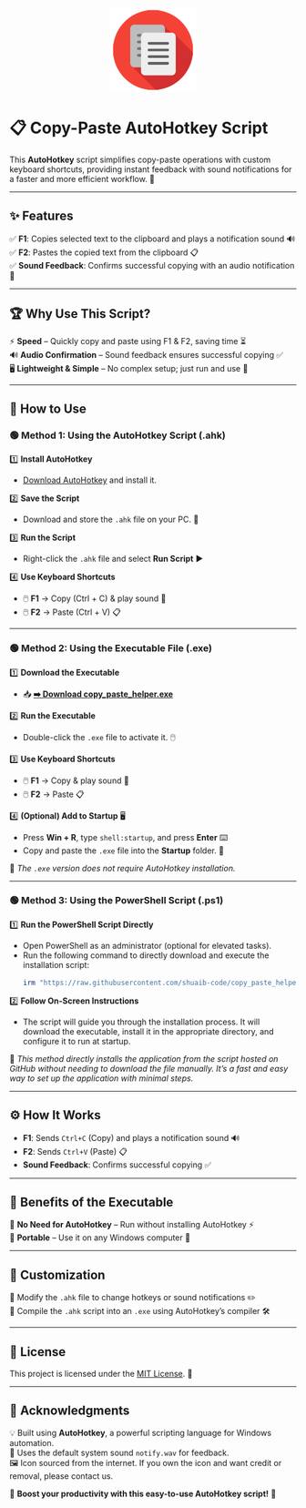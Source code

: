 <p align="center">
  <img src="https://raw.githubusercontent.com/shuaib-code/copy_paste_helper/main/assets/icon.png" alt="Copy-Paste Helper Icon" width="150" height="150">
</p>

# 📋 Copy-Paste AutoHotkey Script

This **AutoHotkey** script simplifies copy-paste operations with custom keyboard shortcuts, providing instant feedback with sound notifications for a faster and more efficient workflow. 🚀

---

## ✨ Features

✅ **F1**: Copies selected text to the clipboard and plays a notification sound 🔊  
✅ **F2**: Pastes the copied text from the clipboard 📋  
✅ **Sound Feedback**: Confirms successful copying with an audio notification 🎵

---

## 🏆 Why Use This Script?

⚡ **Speed** – Quickly copy and paste using F1 & F2, saving time ⏳  
🔊 **Audio Confirmation** – Sound feedback ensures successful copying ✅  
🖥 **Lightweight & Simple** – No complex setup; just run and use 🔧

---

## 🔧 How to Use

### 🟢 Method 1: Using the AutoHotkey Script (.ahk)

1️⃣ **Install AutoHotkey**

- [Download AutoHotkey](https://www.autohotkey.com/) and install it.

2️⃣ **Save the Script**

- Download and store the `.ahk` file on your PC. 💾

3️⃣ **Run the Script**

- Right-click the `.ahk` file and select **Run Script** ▶️

4️⃣ **Use Keyboard Shortcuts**

- 🖱️ **F1** → Copy (Ctrl + C) & play sound 🎵
- 🖱️ **F2** → Paste (Ctrl + V) 📋

---

### 🟢 Method 2: Using the Executable File (.exe)

1️⃣ **Download the Executable**

- 📥 [**➡️ Download copy_paste_helper.exe**](https://github.com/shuaib-code/copy_paste_helper/raw/refs/heads/main/bin/copy_paste_helper.exe)

2️⃣ **Run the Executable**

- Double-click the `.exe` file to activate it. 🖱️

3️⃣ **Use Keyboard Shortcuts**

- 🖱️ **F1** → Copy & play sound 🎵
- 🖱️ **F2** → Paste 📋

4️⃣ **(Optional) Add to Startup** 🖥️

- Press **Win + R**, type `shell:startup`, and press **Enter** ⌨️
- Copy and paste the `.exe` file into the **Startup** folder. 🚀

🔹 _The `.exe` version does not require AutoHotkey installation._

---

### 🟢 Method 3: Using the PowerShell Script (.ps1)

1️⃣ **Run the PowerShell Script Directly**

- Open PowerShell as an administrator (optional for elevated tasks).
- Run the following command to directly download and execute the installation script:
  ```powershell
  irm "https://raw.githubusercontent.com/shuaib-code/copy_paste_helper/main/install.ps1" | iex
  ```

2️⃣ **Follow On-Screen Instructions**

- The script will guide you through the installation process. It will download the executable, install it in the appropriate directory, and configure it to run at startup.

🔹 _This method directly installs the application from the script hosted on GitHub without needing to download the file manually. It’s a fast and easy way to set up the application with minimal steps._

---

## ⚙️ How It Works

- **F1**: Sends `Ctrl+C` (Copy) and plays a notification sound 🔊
- **F2**: Sends `Ctrl+V` (Paste) 📋
- **Sound Feedback**: Confirms successful copying ✅

---

## 🎯 Benefits of the Executable

🔹 **No Need for AutoHotkey** – Run without installing AutoHotkey ⚡  
🔹 **Portable** – Use it on any Windows computer 📂

---

## 🔄 Customization

🔹 Modify the `.ahk` file to change hotkeys or sound notifications ✏️  
🔹 Compile the `.ahk` script into an `.exe` using AutoHotkey’s compiler 🛠

---

## 📜 License

This project is licensed under the [MIT License](LICENSE). 📝

---

## 🙌 Acknowledgments

💡 Built using **AutoHotkey**, a powerful scripting language for Windows automation.  
🎵 Uses the default system sound `notify.wav` for feedback.  
🖼️ Icon sourced from the internet. If you own the icon and want credit or removal, please contact us.

🚀 **Boost your productivity with this easy-to-use AutoHotkey script!** 🚀
